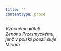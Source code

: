 ```yaml
---
title: ''
contentType: prose
---
```


_Vzácnému příteli  
Zenonu Przesmyckému,  
jenž v polské poezii sluje  
Miriam_

